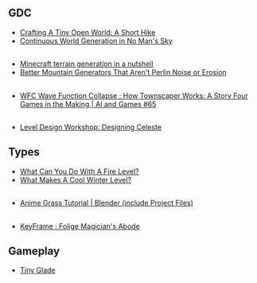 ## GDC

* [Crafting A Tiny Open World: A Short Hike](https://www.youtube.com/watch?v=ZW8gWgpptI8)
* [Continuous World Generation in No Man's Sky](https://www.youtube.com/watch?v=sCRzxEEcO2Y)

##

* [Minecraft terrain generation in a nutshell](https://www.youtube.com/watch?v=CSa5O6knuwI)
* [Better Mountain Generators That Aren't Perlin Noise or Erosion](https://www.youtube.com/watch?v=gsJHzBTPG0Y)

##

* [WFC Wave Function Collapse : How Townscaper Works: A Story Four Games in the Making | AI and Games #65](https://www.youtube.com/watch?v=_1fvJ5sHh6A&ab_channel=AIandGames)

##

* [Level Design Workshop: Designing Celeste](https://www.youtube.com/watch?v=4RlpMhBKNr0&ab_channel=GDC2025)


## Types

* [What Can You Do With A Fire Level?](https://www.youtube.com/watch?v=3IRDLn_yc_o&ab_channel=DesignDoc)
* [What Makes A Cool Winter Level?](https://www.youtube.com/watch?v=64kVhzjzoIo&ab_channel=DesignDoc)

##

* [Anime Grass Tutorial | Blender (include Project Files)](https://www.youtube.com/watch?v=M4kMri55rdE&ab_channel=trungduyng)

##

* [KeyFrame : Folige Magician's Abode](https://www.youtube.com/playlist?list=PLNdrI0SPnHYgARexLuULgkWrrFuGksrnS)


## Gameplay

* [Tiny Glade](https://www.youtube.com/watch?v=ZzNNoo0Zpns)
